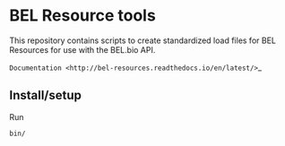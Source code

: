 # BEL Resource tools

This repository contains scripts to create standardized load files for BEL Resources for use with the BEL.bio API.

`Documentation <http://bel-resources.readthedocs.io/en/latest/>`_

## Install/setup

Run

    bin/
